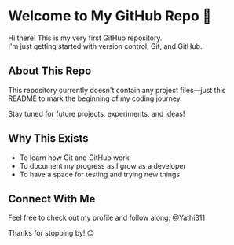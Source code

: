 # Welcome to My GitHub Repo 👋

Hi there! This is my very first GitHub repository.  
I'm just getting started with version control, Git, and GitHub.

## About This Repo

This repository currently doesn't contain any project files—just this README to mark the beginning of my coding journey.

Stay tuned for future projects, experiments, and ideas!

## Why This Exists

- To learn how Git and GitHub work
- To document my progress as I grow as a developer
- To have a space for testing and trying new things

## Connect With Me

Feel free to check out my profile and follow along: @Yathi311

Thanks for stopping by! 😊
